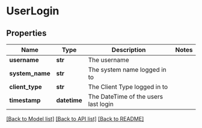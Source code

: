 # UserLogin

## Properties
Name | Type | Description | Notes
------------ | ------------- | ------------- | -------------
**username** | **str** | The username | 
**system_name** | **str** | The system name logged in to | 
**client_type** | **str** | The Client Type logged in to | 
**timestamp** | **datetime** | The DateTime of the users last login | 

[[Back to Model list]](../README.md#documentation-for-models) [[Back to API list]](../README.md#documentation-for-api-endpoints) [[Back to README]](../README.md)


